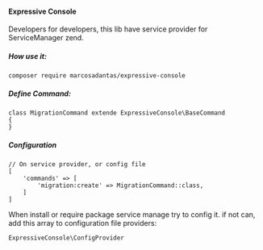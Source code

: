 #### Expressive Console

Developers for developers, this lib have service provider for ServiceManager zend.

##### How use it:
```
composer require marcosadantas/expressive-console
``` 
##### Define Command:
```
class MigrationCommand extende ExpressiveConsole\BaseCommand
{
}
```


##### Configuration
```
// On service provider, or config file
[
    'commands' => [
        'migration:create' => MigrationCommand::class,
    ]
]
```

When install or require package service manage try to config it. if not can, add this array to configuration file providers:
```
ExpressiveConsole\ConfigProvider
```
